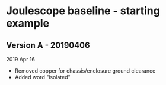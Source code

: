 
# Joulescope baseline - starting example


## Version A - 20190406

2019 Apr 16

* Removed copper for chassis/enclosure ground clearance
* Added word "isolated"
